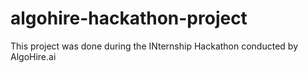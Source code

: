 # algohire-hackathon-project
This project was done during the INternship Hackathon conducted by AlgoHire.ai
